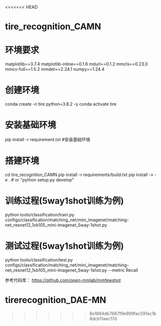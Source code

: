 <<<<<<< HEAD
# tire_recognition_CAMN

# 环境要求
matplotlib==3.7.4
matplotlib-inline==0.1.6
mdurl==0.1.2
mmcls==0.23.0
mmcv-full==1.5.2
mmdet==2.24.1
numpy==1.24.4
# 创建环境
conda create -n tire python=3.8.2 -y
conda activate tire
# 安装基础环境
pip install -r requirement.txt #安装基础环境
# 搭建环境
cd tire_recognition_CAMN
pip install -r requirements/build.txt
pip install -v -e .  # or "python setup.py develop"

# 训练过程(5way1shot训练为例)
python tools/classification/train.py configs/classification/matching_net/mini_imagenet/matching-net_resnet12_1xb105_mini-imagenet_5way-1shot.py 

# 测试过程(5way1shot训练为例)
python tools/classification/test.py configs/classification/matching_net/mini_imagenet/matching-net_resnet12_1xb105_mini-imagenet_5way-1shot.py --metric Recall

参考代码库：
https://github.com/open-mmlab/mmfewshot

# tirerecognition_DAE-MN
>>>>>>> 8e1884db7667f9e999fac591ec1b8dcb11aec17d
